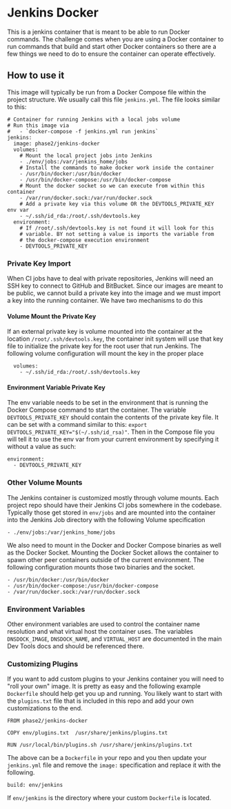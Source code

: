 # Jenkins Docker

This is a jenkins container that is meant to be able to run Docker commands.
The challenge comes when you are using a Docker container to run commands that
build and start other Docker containers so there are a few things we need to
do to ensure the container can operate effectively.

## How to use it

This image will typically be run from a Docker Compose file within the project
structure.  We usually call this file `jenkins.yml`. The file looks similar to
this:

```
# Container for running Jenkins with a local jobs volume
# Run this image via
#   - `docker-compose -f jenkins.yml run jenkins`
jenkins:
  image: phase2/jenkins-docker
  volumes:
    # Mount the local project jobs into Jenkins
    - ./env/jobs:/var/jenkins_home/jobs
    # Install the commands to make docker work inside the container
    - /usr/bin/docker:/usr/bin/docker
    - /usr/bin/docker-compose:/usr/bin/docker-compose
    # Mount the docker socket so we can execute from within this container
    - /var/run/docker.sock:/var/run/docker.sock
    # Add a private key via this volume OR the DEVTOOLS_PRIVATE_KEY env var
    - ~/.ssh/id_rda:/root/.ssh/devtools.key
  environment:
    # If /root/.ssh/devtools.key is not found it will look for this 
    # variable. BY not setting a value is imports the variable from 
    # the docker-compose execution environment
    - DEVTOOLS_PRIVATE_KEY
```

### Private Key Import

When CI jobs have to deal with private repositories, Jenkins will need an
SSH key to connect to GitHub and BitBucket. Since our images are meant to be
public, we cannot build a private key into the image and we must import a key
into the running container. We have two mechanisms to do this

#### Volume Mount the Private Key

If an external private key is volume mounted into the container at the location
`/root/.ssh/devtools.key`, the container init system will use that key file to
initialize the private key for the root user that run Jenkins. The following
volume configuration will mount the key in the proper place

```
  volumes:
    - ~/.ssh/id_rda:/root/.ssh/devtools.key
```

#### Environment Variable Private Key

The env variable needs to be set in the environment that is running the Docker 
Compose command to start the container.  The variable `DEVTOOLS_PRIVATE_KEY` 
should contain the contents of the private key file. It can be set with a 
command similar to this: `export DEVTOOLS_PRIVATE_KEY="$(~/.ssh/id_rsa)"`. 
Then in the Compose file you will tell it to use the env var from your current 
environment by specifying it without a value as such:

```
environment:
  - DEVTOOLS_PRIVATE_KEY
```

### Other Volume Mounts

The Jenkins container is customized mostly through volume mounts. Each project
repo should have their Jenkins CI jobs somewhere in the codebase.  Typically
those get stored in `env/jobs` and are mounted into the container into the
Jenkins Job directory with the following Volume specification

`- ./env/jobs:/var/jenkins_home/jobs`

We also need to mount in the Docker and Docker Compose binaries as well as the
Docker Socket.  Mounting the Docker Socket allows the container to spawn other 
peer containers outside of the current environment. The following configuration
mounts those two binaries and the socket.

```
- /usr/bin/docker:/usr/bin/docker
- /usr/bin/docker-compose:/usr/bin/docker-compose
- /var/run/docker.sock:/var/run/docker.sock
```

### Environment Variables

Other environment variables are used to control the container name resolution
and what virtual host the container uses.  The variables `DNSDOCK_IMAGE`,
`DNSDOCK_NAME`, and `VIRTUAL_HOST` are documented in the main Dev Tools 
docs and should be referenced there.

### Customizing Plugins

If you want to add custom plugins to your Jenkins container you will need to 
"roll your own" image.  It is pretty as easy and the following example `Dockerfile`
should help get you up and running.  You likely want to start with the `plugins.txt`
file that is included in this repo and add your own customizations to the end.

```
FROM phase2/jenkins-docker

COPY env/plugins.txt  /usr/share/jenkins/plugins.txt

RUN /usr/local/bin/plugins.sh /usr/share/jenkins/plugins.txt
```

The above can be a `Dockerfile` in your repo and you then update your 
`jenkins.yml` file and remove the `image:` specification and replace it 
with the following.

`build: env/jenkins`

If `env/jenkins` is the directory where your custom `Dockerfile` is located.


